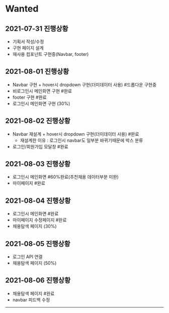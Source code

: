 # Wanted  
## 2021-07-31 진행상황  
- 기획서 작성/수정  
- 구현 페이지 설계  
- 재사용 컴포넌트 구현중(Navbar, footer)  
  
## 2021-08-01 진행상황  
- Navbar 구현 + hover시 dropdown 구현(더미데이터 사용) #드롭다운 구현중  
- 비로그인시 메인화면 구현  #완료
- footer 구현 #완료  
- 로그인시 메인화면 구현 (30%)  
  
## 2021-08-02 진행상황  
- Navbar 재설계 + hover시 dropdown 구현(더미데이터 사용) #완료  
    - 재설계한 이유 : 로그인시 navbar도 일부분 바뀌기때문에 박스 분류    
- 로그인/회원가입 모달창 #완료  
  
## 2021-08-03 진행상황  
- 로그인시 메인화면 #60%완료(추천채용 데이터부분 미완)  
- 마이페이지 #완료   
  
## 2021-08-04 진행상황  
- 로그인시 메인화면 #완료  
- 마이페이지 수정페이지 #완료  
- 채용탐색 페이지 (30%)   
  
## 2021-08-05 진행상황  
- 로그인 API 연결   
- 채용탐색 페이지 (50%)  
  
## 2021-08-06 진행상황  
- 채용탐색 페이지 #완료      
- navbar 피드백 수정  
---  


